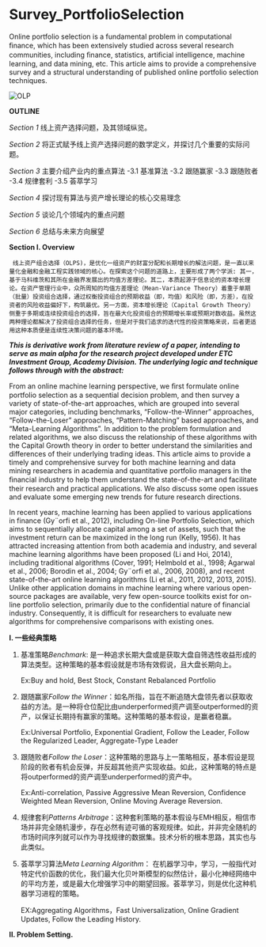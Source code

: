 # Survey_PortfolioSelection

Online portfolio selection is a fundamental problem in computational ﬁnance, which has been extensively studied across several research communities, including ﬁnance, statistics, artiﬁcial intelligence, machine learning, and data mining, etc. This article aims to provide a comprehensive survey and a structural understanding of published online portfolio selection techniques.

![OLP](https://unfall-re.de/wp-content/uploads/2019/04/HIS-NL-1024x540.jpg)

**OUTLINE**

*Section 1* 线上资产选择问题，及其领域纵览。

*Section 2* 将正式赋予线上资产选择问题的数学定义，并探讨几个重要的实际问题。

*Section 3* 主要介绍产业内的重点算法
-3.1 基准算法
-3.2 跟随赢家
-3.3 跟随败者
-3.4 规律套利
-3.5 荟萃学习

*Section 4* 探讨现有算法与资产增长理论的核心交易理念

*Section 5* 谈论几个领域内的重点问题

*Section 6* 总结与未来方向展望

**Section I. Overview**

     线上资产组合选择（OLPS)，是优化一组资产的财富分配和长期增长的解法问题，是一直以来量化金融和金融工程实践领域的核心。在探索这个问题的道路上，主要形成了两个学派: 其一，基于马科维茨和其所在金融界发展出的均值方差理论。其二，本质起源于信息论的资本增长理论。在资产管理行业中，众所周知的均值方差理论（Mean-Variance Theory）着重于单期（批量）投资组合选择，通过权衡投资组合的预期收益（即，均值）和风险（即，方差），在投资者的风险收益偏好下，构筑最优。另一方面，资本增长理论（Capital Growth Theory）侧重于多期或连续投资组合的选择，旨在最大化投资组合的预期增长率或预期对数收益。虽然这两种理论都解决了投资组合选择的任务，但是对于我们追求的迭代性的投资策略来说，后者更适用这种本质便是连续性决策问题的基本环境。

***This is derivative work from literature review of a paper, intending to serve as main alpha for the research project developed under ETC Investment Group, Academy Division. The underlying logic and technique follows through with the abstract:***

From an online machine learning perspective, we ﬁrst formulate online portfolio selection as a sequential decision problem, and then survey a variety of state-of-the-art approaches, which are grouped into several major categories, including benchmarks, “Follow-the-Winner” approaches, “Follow-the-Loser” approaches, “Pattern-Matching” based approaches, and “Meta-Learning Algorithms”. In addition to the problem formulation and related algorithms, we also discuss the relationship of these algorithms with the Capital Growth theory in order to better understand the similarities and differences of their underlying trading ideas. This article aims to provide a timely and comprehensive survey for both machine learning and data mining researchers in academia and quantitative portfolio managers in the ﬁnancial industry to help them understand the state-of-the-art and facilitate their research and practical applications. We also discuss some open issues and evaluate some emerging new trends for future research directions.

In recent years, machine learning has been applied to various applications in finance (Gy¨orfi et al., 2012), including On-line Portfolio Selection, which aims to sequentially allocate capital among a set of assets, such that the investment return can be maximized in the long run (Kelly, 1956). It has attracted increasing attention from both academia and industry, and several machine learning algorithms have been proposed (Li and Hoi, 2014), including traditional algorithms (Cover, 1991; Helmbold et al., 1998; Agarwal et al., 2006; Borodin et al., 2004; Gy¨orfi et al., 2006, 2008), and recent state-of-the-art online learning algorithms (Li et al., 2011, 2012, 2013, 2015). Unlike other application domains in machine learning where various open-source packages are available, very few open-source toolkits exist for on-line portfolio selection, primarily due to the confidential nature of financial industry. Consequently, it is difficult for researchers to evaluate new algorithms for comprehensive comparisons with existing ones.

**I. 一些经典策略**

1. 基准策略*Benchmark*: 是一种追求长期大盘或是获取大盘自筛选性收益形成的算法类型。这种策略的基本假设就是市场有效假说，且大盘长期向上。

   Ex:Buy and hold, Best Stock, Constant Rebalanced Portfolio

2. 跟随赢家*Follow the Winner*：如名所指，旨在不断追随大盘领先者以获取收益的方法。是一种将仓位配比由underperformed资产调至outperformed的资产，以保证长期持有赢家的策略。这种策略的基本假设，是赢者稳赢。

   Ex:Universal Portfolio, Exponential Gradient, Follow the Leader, Follow the Regularized Leader, Aggregate-Type Leader

3. 跟随败者*Follow the Loser*：这种策略的思路与上一策略相反，基本假设是现阶段的败者有机会反弹，并反超其他资产实现收益。如此，这种策略的特点是将outperformed的资产调至underperformed的资产中。

   Ex:Anti-correlation, Passive Aggressive Mean Reversion, Confidence Weighted Mean Reversion, Online Moving Average Reversion.

4. 规律套利*Patterns Arbitrage*：这种套利策略的基本假设与EMH相反，相信市场并非完全随机漫步，存在必然有迹可循的客观规律。如此，并非完全随机的市场时间序列就可以作为寻找规律的数据集。技术分析的根本思路，其实也与此类似。

5. 荟萃学习算法*Meta Learning Algorithm*：
在机器学习中，学习，一般指代对特定代价函数的优化，我们最大化贝叶斯模型的似然估计，最小化神经网络中的平均方差，或是最大化增强学习中的期望回报。荟萃学习，则是优化这种机器学习进程的策略。

   EX:Aggregating Algorithms，Fast Universalization, Online Gradient Updates, Follow the Leading History.
   
**II. Problem Setting.**

